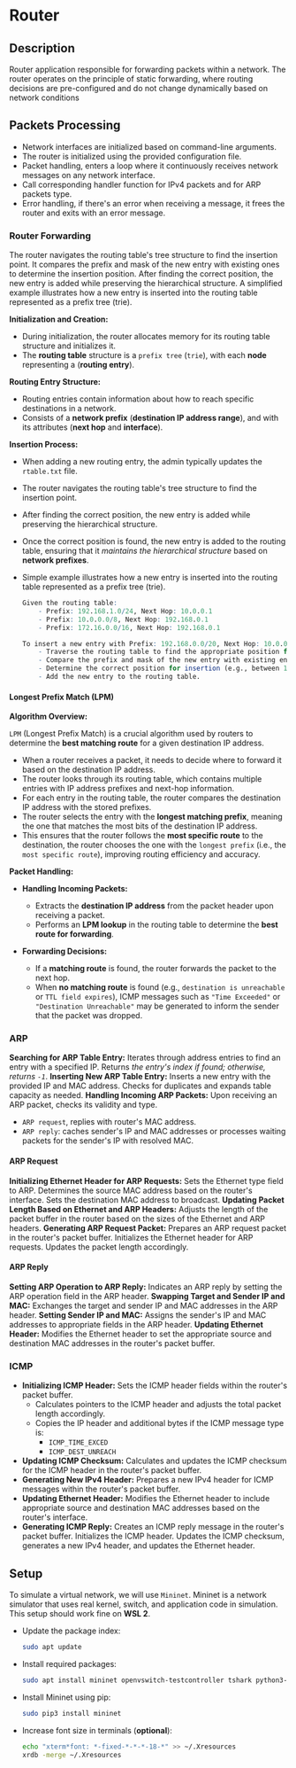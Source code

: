 # Router

## Description

Router application responsible for forwarding packets within a network. The router operates on the principle of static forwarding, where routing decisions are pre-configured and do not change dynamically based on network conditions

## Packets Processing

- Network interfaces are initialized based on command-line arguments.
- The router is initialized using the provided configuration file.
- Packet handling, enters a loop where it continuously receives network messages on any network interface.
- Call corresponding handler function for IPv4 packets and for ARP packets type.
- Error handling, if there's an error when receiving a message, it frees the router and exits with an error message.

### Router Forwarding

The router navigates the routing table's tree structure to find the insertion point.
It compares the prefix and mask of the new entry with existing ones to determine the insertion position.
After finding the correct position, the new entry is added while preserving the hierarchical structure.
A simplified example illustrates how a new entry is inserted into the routing table represented as a prefix tree (trie).

**Initialization and Creation:**

- During initialization, the router allocates memory for its routing table structure and initializes it.
- The **routing table** structure is a `prefix tree` (`trie`), with each **node** representing a (**routing entry**).

**Routing Entry Structure:**

- Routing entries contain information about how to reach specific destinations in a network.
- Consists of a **network prefix** (**destination IP address range**), and with its attributes (**next hop** and **interface**).

**Insertion Process:**

- When adding a new routing entry, the admin typically updates the `rtable.txt` file.
- The router navigates the routing table's tree structure to find the insertion point.
- After finding the correct position, the new entry is added while preserving the hierarchical structure.
- Once the correct position is found, the new entry is added to the routing table, ensuring that it *maintains the hierarchical structure* based on **network prefixes**.
- Simple example illustrates how a new entry is inserted into the routing table represented as a prefix tree (trie).

  ```r
  Given the routing table:
      - Prefix: 192.168.1.0/24, Next Hop: 10.0.0.1
      - Prefix: 10.0.0.0/8, Next Hop: 192.168.0.1
      - Prefix: 172.16.0.0/16, Next Hop: 192.168.0.1

  To insert a new entry with Prefix: 192.168.0.0/20, Next Hop: 10.0.0.2:
      - Traverse the routing table to find the appropriate position for the new entry.
      - Compare the prefix and mask of the new entry with existing entries.
      - Determine the correct position for insertion (e.g., between 192.168.1.0/24 and 172.16.0.0/16).
      - Add the new entry to the routing table.
  ```

#### Longest Prefix Match (LPM)

**Algorithm Overview:**

`LPM` (Longest Prefix Match) is a crucial algorithm used by routers to determine the **best matching route** for a given destination IP address.

- When a router receives a packet, it needs to decide where to forward it based on the destination IP address.
- The router looks through its routing table, which contains multiple entries with IP address prefixes and next-hop information.
- For each entry in the routing table, the router compares the destination IP address with the stored prefixes.
- The router selects the entry with the **longest matching prefix**, meaning the one that matches the most bits of the destination IP address.
- This ensures that the router follows the **most specific route** to the destination, the router chooses the one with the `longest prefix` (i.e., the `most specific route`), improving routing efficiency and accuracy.

**Packet Handling:**

- **Handling Incoming Packets:**
  - Extracts the **destination IP address** from the packet header upon receiving a packet.
  - Performs an **LPM lookup** in the routing table to determine the **best route for forwarding**.

- **Forwarding Decisions:**
  - If a **matching route** is found, the router forwards the packet to the next hop.
  - When **no matching route** is found (e.g., `destination is unreachable` or `TTL field expires`), ICMP messages such as `"Time Exceeded"` or `"Destination Unreachable"` may be generated to inform the sender that the packet was dropped.

### ARP

**Searching for ARP Table Entry:** Iterates through address entries to find an entry with a specified IP. Returns *the entry's index if found; otherwise, returns `-1`*.
**Inserting New ARP Table Entry:** Inserts a new entry with the provided IP and MAC address. Checks for duplicates and expands table capacity as needed.
**Handling Incoming ARP Packets:** Upon receiving an ARP packet, checks its validity and type.

- `ARP request`, replies with router's MAC address.
- `ARP reply`: caches sender's IP and MAC addresses or processes waiting packets for the sender's IP with resolved MAC.

#### ARP Request

**Initializing Ethernet Header for ARP Requests:** Sets the Ethernet type field to ARP. Determines the source MAC address based on the router's interface. Sets the destination MAC address to broadcast.
**Updating Packet Length Based on Ethernet and ARP Headers:** Adjusts the length of the packet buffer in the router based on the sizes of the Ethernet and ARP headers.
**Generating ARP Request Packet:** Prepares an ARP request packet in the router's packet buffer. Initializes the Ethernet header for ARP requests. Updates the packet length accordingly.

#### ARP Reply

**Setting ARP Operation to ARP Reply:** Indicates an ARP reply by setting the ARP operation field in the ARP header.
**Swapping Target and Sender IP and MAC:** Exchanges the target and sender IP and MAC addresses in the ARP header.
**Setting Sender IP and MAC:** Assigns the sender's IP and MAC addresses to appropriate fields in the ARP header.
**Updating Ethernet Header:** Modifies the Ethernet header to set the appropriate source and destination MAC addresses in the router's packet buffer.

### ICMP

- **Initializing ICMP Header:** Sets the ICMP header fields within the router's packet buffer.
  - Calculates pointers to the ICMP header and adjusts the total packet length accordingly.
  - Copies the IP header and additional bytes if the ICMP message type is:
    - `ICMP_TIME_EXCED`
    - `ICMP_DEST_UNREACH`
- **Updating ICMP Checksum:** Calculates and updates the ICMP checksum for the ICMP header in the router's packet buffer.
- **Generating New IPv4 Header:** Prepares a new IPv4 header for ICMP messages within the router's packet buffer.
- **Updating Ethernet Header:** Modifies the Ethernet header to include appropriate source and destination MAC addresses based on the router's interface.
- **Generating ICMP Reply:** Creates an ICMP reply message in the router's packet buffer. Initializes the ICMP header. Updates the ICMP checksum, generates a new IPv4 header, and updates the Ethernet header.

## Setup

To simulate a virtual network, we will use `Mininet`. Mininet is a network simulator that uses real kernel, switch, and application code in simulation. This setup should work fine on **WSL 2**.

- Update the package index:

  ```bash
  sudo apt update
  ```

- Install required packages:

    ```bash
    sudo apt install mininet openvswitch-testcontroller tshark python3-click python3-scapy xterm python3-pip
    ```

- Install Mininet using pip:

    ```bash
    sudo pip3 install mininet
    ```

- Increase font size in terminals (**optional**):

    ```bash
    echo "xterm*font: *-fixed-*-*-*-18-*" >> ~/.Xresources
    xrdb -merge ~/.Xresources
    ```
